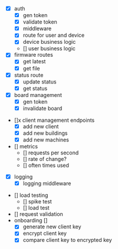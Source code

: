 * [x] auth
  * [x] gen token
  * [x] validate token
  * [x] middleware
  * [x] route for user and device
  * [x] device business logic
  * [] user business logic
* [x] firmware routes
  * [x] get latest
  * [x] get file
* [x] status route
  * [x] update status
  * [x] get status
* [x] board management
  * [x] gen token
  * [x] invalidate board 
* []x client management endpoints
  * [x] add new client
  * [x] add new buildings
  * [x] add new machines
* [] metrics
  * [] requests per second
  * [] rate of change?
  * [] often times used
* [x] logging
  * [x] logging middleware 
* [] load testing
  * [] spike test
  * [] load test
* [] request validation
* onboarding []
  * [x] generate new client key
  * [x] encrypt client key
  * [x] compare client key to encrypted key